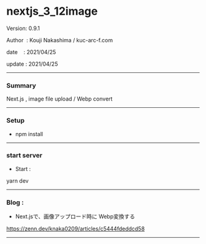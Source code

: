﻿# nextjs_3_12image

 Version: 0.9.1

 Author  : Kouji Nakashima / kuc-arc-f.com

 date    : 2021/04/25

 update  : 2021/04/25

***
### Summary

Next.js , image file upload / Webp convert 

***
### Setup

* npm install

***
### start server
* Start :

yarn dev


***
### Blog :

* Next.jsで、画像アップロード時に Webp変換する

https://zenn.dev/knaka0209/articles/c5444fdeddcd58

***

